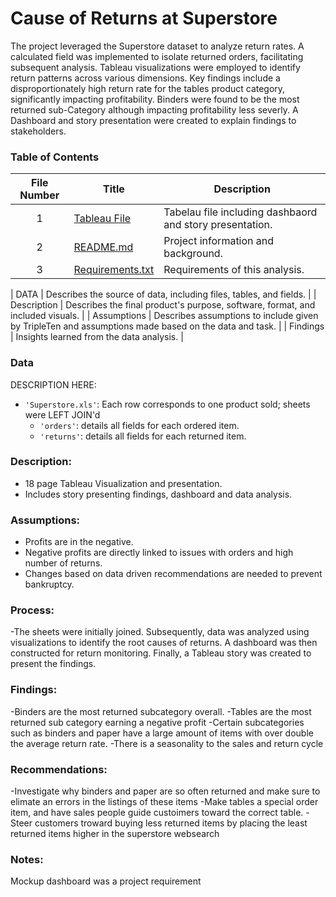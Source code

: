 # Cause of Returns at Superstore
The project leveraged the Superstore dataset to analyze return rates. A calculated field was implemented to isolate returned orders, facilitating subsequent analysis. Tableau visualizations were employed to identify return patterns across various dimensions. Key findings include a disproportionately high return rate for the tables product category, significantly impacting profitability. Binders were found to be the most returned sub-Category although impacting profitability less severly. A Dashboard and story presentation were created to explain findings to stakeholders.


### Table of Contents
| File Number | Title | Description |
| :-----------: | ----------- |----------- |
| 1 | [Tableau File](https://public.tableau.com/app/profile/justyn.plaskon/viz/J_PLaskonSprint5Project/ReturnRatebyCustomer?publish=yes) | Tabelau file including dashbaord and story presentation.|
| 2 | [README.md](https://github.com/justyn-plaskon/Data_projects_TripleTen/edit/main/Cause%20of%20Returns%20at%20Superstore/Readme.md) |Project information and background.|
| 3 | [Requirements.txt](https://github.com/justyn-plaskon/Data_projects_TripleTen/blob/main/Cause%20of%20Returns%20at%20Superstore/Superstore.requirements.txt) | Requirements of this analysis.|

| DATA | Describes the source of data, including files, tables, and fields. |
| Description | Describes the final product's purpose, software, format, and included visuals. |
| Assumptions | Describes assumptions to include given by TripleTen and assumptions made based on the data and task. |
| Findings | Insights learned from the data analysis. |

### Data
DESCRIPTION HERE:
- `'Superstore.xls'`: Each row corresponds to one product sold; sheets were LEFT JOIN'd
    - `'orders'`: details all fields for each ordered item.
    - `'returns'`: details all fields for each returned item.
  
### Description:
- 18 page Tableau Visualization and presentation.
- Includes story presenting findings, dashboard and data analysis.

### Assumptions:
- Profits are in the negative.
- Negative profits are directly linked to issues with orders and high number of returns.
- Changes based on data driven recommendations are needed to prevent bankruptcy.

### Process:
-The sheets were initially joined. Subsequently, data was analyzed using visualizations to identify the root causes of returns. A dashboard was then constructed for return monitoring. Finally, a Tableau story was created to present the findings.


### Findings:
-Binders are the most returned subcategory overall. 
-Tables are the most returned sub category earning a negative profit
-Certain subcategories such as binders and paper have a large amount of items with over double the average return rate. 
-There is a seasonality to the sales and return cycle

### Recommendations:
-Investigate why binders and paper are so often returned and make sure to elimate an errors in the listings of these items
-Make tables a special order item, and have sales people guide custoimers toward the correct table.
-Steer customers troward buying less returned items by placing the least returned items higher in the superstore websearch

### Notes:
Mockup dashboard was a project requirement


 
